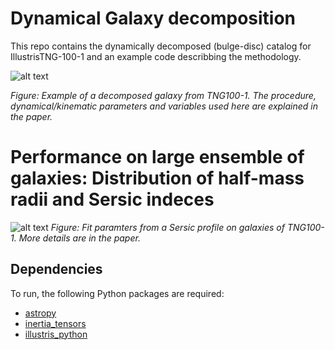 # Dynamical Galaxy decomposition
This repo contains the dynamically decomposed (bulge-disc) catalog for IllustrisTNG-100-1 and an example code describbing the methodology.  


![alt text](https://github.com/McWilliamsCenter/gal_decomp_paper/blob/main/mc_image.png?raw=true)

*Figure: Example of a decomposed galaxy from TNG100-1. The procedure, dynamical/kinematic parameters and variables used here are explained in the paper.*

# Performance on large ensemble of galaxies: Distribution of half-mass radii and Sersic indeces

![alt text](https://github.com/McWilliamsCenter/gal_decomp_paper/blob/main/sersic.png?raw=true)
*Figure: Fit paramters from a Sersic profile on galaxies of TNG100-1. More details are in the paper.*


## Dependencies

To run, the following Python packages are required:

* [astropy](http://www.astropy.org)
* [inertia_tensors](https://github.com/duncandc/inertia_tensors/edit/master/README.md)
* [illustris_python](https://bitbucket.org/illustris/illustris_python)
